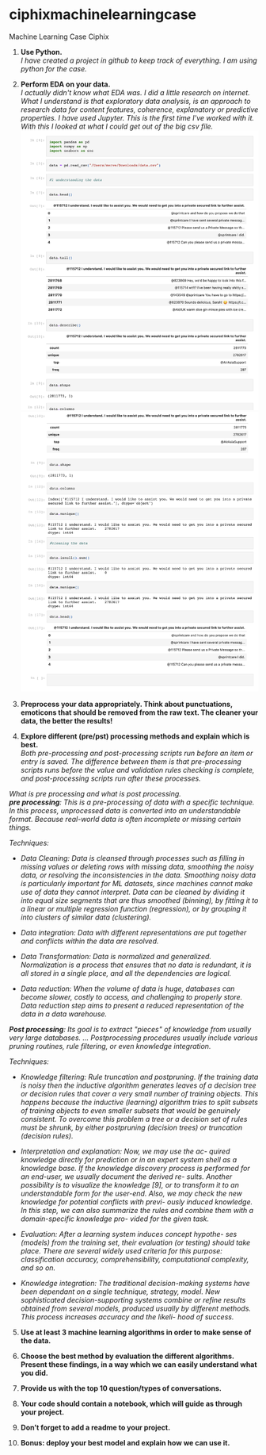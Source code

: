 # ciphixmachinelearningcase

Machine Learning Case Ciphix

1. <b>Use Python.</b><br>
<i>I have created a project in github to keep track of everything. I am using python for the case.</i>

2. <b>Perform EDA on your data.</b><br>
<i>I actually didn't know what EDA was. I did a little research on internet. What I understand is that exploratory data analysis, is an approach to research data for content features, coherence, explanatory or predictive properties. I have used Jupyter. This is the first time I've worked with it. With this I looked at what I could get out of the big csv file.
![picture](photo1.png)<br>
![picture](photo2.png)</i>

3. <b>Preprocess your data appropriately. Think about punctuations, emoticons that should be removed from the raw text. The cleaner your data, the better the results!</b><br>
<i></i>

4. <b>Explore different (pre/pst) processing methods and explain which is best.</b> <br>
<i> Both pre-processing and post-processing scripts run before an item or entry is saved. The difference between them is that pre-processing scripts runs before the value and validation rules checking is complete, and post-processing scripts run after these processes. 

What is pre processing and what is post processing.<br>
<b>pre processing</b>: This is a pre-processing of data with a specific technique. In this process, unprocessed data is converted into an understandable format. Because real-world data is often incomplete or missing certain things.

Techniques:
- Data Cleaning: Data is cleansed through processes such as filling in missing values or deleting rows with missing data, smoothing the noisy data, or resolving the inconsistencies in the data. Smoothing noisy data is particularly important for ML datasets, since machines cannot make use of data they cannot interpret. Data can be cleaned by dividing it into equal size segments that are thus smoothed (binning), by fitting it to a linear or multiple regression function (regression), or by grouping it into clusters of similar data (clustering).

- Data integration: Data with different representations are put together and conflicts within the data are resolved.

- Data Transformation: Data is normalized and generalized. Normalization is a process that ensures that no data is redundant, it is all stored in a single place, and all the dependencies are logical.

- Data reduction: When the volume of data is huge, databases can become slower, costly to access, and challenging to properly store. Data reduction step aims to present a reduced representation of the data in a data warehouse.

<b>Post processing</b>: Its goal is to extract "pieces" of knowledge from usually very large databases. ... Postprocessing procedures usually include various pruning routines, rule filtering, or even knowledge integration.

Techniques: 
- Knowledge filtering: Rule truncation and postpruning.
If the training data is noisy then the inductive algorithm generates leaves of a decision tree or decision rules that cover a very small number of training objects. This happens because the inductive (learning) algorithm tries to split subsets of training objects to even smaller subsets that would be genuinely consistent. To overcome this problem a tree or a decision set of rules must be shrunk, by either postpruning (decision trees) or truncation (decision rules).

- Interpretation and explanation: Now, we may use the ac- quired knowledge directly for prediction or in an expert system shell as a knowledge base. If the knowledge discovery process is performed for an end-user, we usually document the derived re- sults. Another possibility is to visualize the knowledge [9], or to transform it to an understandable form for the user-end. Also, we may check the new knowledge for potential conflicts with previ- ously induced knowledge. In this step, we can also summarize the rules and combine them with a domain-specific knowledge pro- vided for the given task.

- Evaluation: After a learning system induces concept hypothe- ses (models) from the training set, their evaluation (or testing) should take place. There are several widely used criteria for this purpose: classification accuracy, comprehensibility, computational complexity, and so on.
 
- Knowledge integration: The traditional decision-making systems have been dependant on a single technique, strategy, model. New sophisticated decision-supporting systems combine or refine results obtained from several models, produced usually by different methods. This process increases accuracy and the likeli- hood of success.
</i>

5. <b>Use at least 3 machine learning algorithms in order to make sense of the
data.</b>
<i></i>

6. <b>Choose the best method by evaluation the different algorithms. Present
these findings, in a way which we can easily understand what you did.</b>
<i></i>

7. <b>Provide us with the top 10 question/types of conversations.</b>
<i></i>

8. <b>Your code should contain a notebook, which will guide as through your
project.</b>
<i></i>

9. <b>Don’t forget to add a readme to your project.</b>
<i></i>

10. <b>Bonus: deploy your best model and explain how we can use it.</b>
<i></i>
